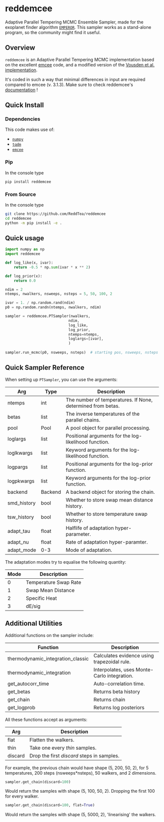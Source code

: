 # reddemcee

Adaptive Parallel Tempering MCMC Ensemble Sampler, made for the exoplanet finder algorithm [`EMPEROR`](https://github.com/ReddTea/astroemperor/). This sampler works as a stand-alone program, so the community might find it useful.


## Overview
`reddemcee` is an Adaptive Parallel Tempering MCMC implementation based on the excellent [emcee](https://arxiv.org/abs/1202.3665) code, and a modified version of the [Vousden et al. implementation](https://arxiv.org/abs/1501.05823).

It's coded in such a way that minimal differences in input are required compared to emcee (v. 3.1.3).
Make sure to check reddemcee's [documentation](https://reddemcee.readthedocs.io/en/latest) !


## Quick Install

### Dependencies

This code makes use of:

  - [`numpy`](https://numpy.org)
  - [`tqdm`](https://pypi.python.org/pypi/tqdm)
  - [`emcee`](https://github.com/dfm/emcee)

### Pip
In the console type
```sh
pip install reddemcee
```

### From Source
In the console type
```sh
git clone https://github.com/ReddTea/reddemcee
cd reddemcee
python -m pip install -e .
```

## Quick usage
```python
import numpy as np
import reddemcee

def log_like(x, ivar):
    return -0.5 * np.sum(ivar * x ** 2)

def log_prior(x):
    return 0.0

ndim = 2
ntemps, nwalkers, nsweeps, nsteps = 5, 50, 100, 2

ivar = 1. / np.random.rand(ndim)
p0 = np.random.randn(ntemps, nwalkers, ndim)

sampler = reddemcee.PTSampler(nwalkers,
                             ndim,
                             log_like,
                             log_prior,
                             ntemps=ntemps,
                             loglargs=[ivar],
                             )
                             
sampler.run_mcmc(p0, nsweeps, nsteps)  # starting pos, nsweeps, nsteps
```

## Quick Sampler Reference
When setting up `PTSampler`, you can use the arguments:

| Arg         | Type    | Description |
|-------------|---------|---------------------|
| ntemps      | int     | The number of temperatures. If None, determined from betas.|
| betas       | list    | The inverse temperatures of the parallel chains.           |
| pool        | Pool    | A pool object for parallel processing.                     |
| loglargs    | list    | Positional arguments for the log-likelihood function.      |
| loglkwargs  | list    | Keyword arguments for the log-likelihood function.         |
| logpargs    | list    | Positional arguments for the log-prior function.           |
| logpkwargs  | list    | Keyword arguments for the log-prior function.              |
| backend     | Backend | A backend object for storing the chain.                    |
| smd_history | bool    | Whether to store swap mean distance history.               |
| tsw_history | bool    | Whether to store temperature swap history.                 |
| adapt_tau   | float   | Halflife of adaptation hyper-parameter.                    |
| adapt_nu    | float   | Rate of adaptation hyper-paramter.                         |
| adapt_mode  | 0-3     | Mode of adaptation.                                        |

The adaptation modes try to equalise the following quantity:

| Mode | Description           |
|------|-----------------------|
| 0    | Temperature Swap Rate |
| 1    | Swap Mean Distance    |
| 2    | Specific Heat         |
| 3    | dE/sig                |


## Additional Utilities
Additional functions on the sampler include:

| Function                          | Description                                 |
|-----------------------------------|---------------------------------------------|
| thermodynamic_integration_classic | Calculates evidence using trapezoidal rule. |
| thermodynamic_integration         | Interpolates, uses Monte-Carlo integration. |
| get_autocorr_time                 | Auto-correlation time.                      |
| get_betas                         | Returns beta history                        |
| get_chain                         | Returns chain                               |
| get_logprob                       | Returns log posteriors                      |

All these functions accept as arguments:

| Arg     | Description                       |
|---------|-----------------------------------|
| flat    | Flatten the walkers.              |
| thin    | Take one every *thin* samples.    |
| discard | Drop the first *discard* steps in samples.|

For example, the previous chain would have shape (5, 200, 50, 2), for
5 temperatures, 200 steps (nsweeps*nsteps), 50 walkers, and 2 dimensions.

```python
sampler.get_chain(discard=100)
```

Would return the samples with shape (5, 100, 50, 2). Dropping the first 100 for every walker.

```python
sampler.get_chain(discard=100, flat=True)
```

Would return the samples with shape (5, 5000, 2), 'linearising' the walkers.